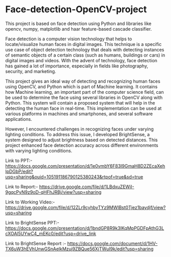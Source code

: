 # Face-detection-OpenCV-project
This project is based on face detection using Python and libraries like opencv, numpy, matplotlib and haar feature-based cascade classifier.

Face detection is a computer vision technology that helps to locate/visualize human faces in digital images. This technique is a specific use case of object detection technology that deals with detecting instances of semantic objects of a certain class (such as humans, buildings or cars) in digital images and videos. With the advent of technology, face detection has gained a lot of importance, especially in fields like photography, security, and marketing. 

This project gives an ideal way of detecting and recognizing human faces using OpenCV, and Python which is part of Machine learning. It contains how Machine learning, an important part of the computer science field, can be used to determine the face using several libraries in OpenCV along with Python. This system will contain a proposed system that will help in the detecting the human face in real-time. This implementation can be used at various platforms in machines and smartphones, and several software applications.

However, I encountered challenges in recognizing faces under varying lighting conditions. To address this issue, I developed BrightSense, a system designed to adjust brightness based on detected distances. This project enhanced face detection accuracy across different environments with varying lighting conditions.
 
Link to PPT:- https://docs.google.com/presentation/d/1e0vmbY6F83I9GmaH8D2ZEcaXehlpDGbP/edit?usp=sharing&ouid=105191186790125380243&rtpof=true&sd=true

Link to Report:- https://drive.google.com/file/d/1LBdxuZEWiI-9gqcPyN9z9oD-qHFhJRBj/view?usp=sharing

Link to Working Video:- https://drive.google.com/file/d/12ZLr9cyhbyTYz9MWIBst0Tjez1baydjf/view?usp=sharing

Link to BrightSense PPT:- https://docs.google.com/presentation/d/1bndGP8R9k3IKqMpPGDFpAthG3LcXOAl5UYwC4_mEKc0/edit?usp=drive_link

Link to BrightSense Report :- https://docs.google.com/document/d/1HV-TX6uW3hEVhUnwGSnAelkMzuj9ZBQue56XjTWuI9k/edit?usp=sharing


